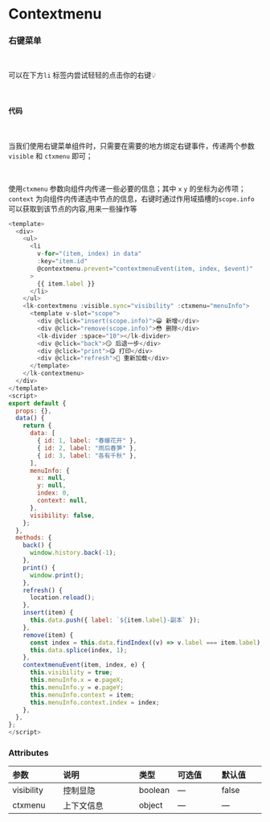 # Contextmenu

### 右键菜单
<br />

可以在下方`li` 标签内尝试轻轻的点击你的右键💡

<br />

<Contextmenu></Contextmenu>

#### 代码
<br />

当我们使用右键菜单组件时，只需要在需要的地方绑定右键事件，传递两个参数`visible` 和 `ctxmenu` 即可；

<br />

使用`ctxmenu` 参数向组件内传递一些必要的信息；其中 `x`  `y` 的坐标为必传项；`context` 为向组件内传递选中节点的信息，右键时通过作用域插槽的`scope.info` 可以获取到该节点的内容,用来一些操作等

```js
<template>
  <div>
    <ul>
      <li
        v-for="(item, index) in data"
        :key="item.id"
        @contextmenu.prevent="contextmenuEvent(item, index, $event)"
      >
        {{ item.label }}
      </li>
    </ul>
    <lk-contextmenu :visible.sync="visibility" :ctxmenu="menuInfo">
      <template v-slot="scope">
        <div @click="insert(scope.info)">😀 新增</div>
        <div @click="remove(scope.info)">😳 删除</div>
        <lk-divider :space="10"></lk-divider>
        <div @click="back">😏 后退一步</div>
        <div @click="print">😋 打印</div>
        <div @click="refresh">🤣 重新加载</div>
      </template>
    </lk-contextmenu>
  </div>
</template>
<script>
export default {
  props: {},
  data() {
    return {
      data: [
        { id: 1, label: "春暖花开" },
        { id: 2, label: "雨后春笋" },
        { id: 3, label: "各有千秋" },
      ],
      menuInfo: {
        x: null,
        y: null,
        index: 0,
        context: null,
      },
      visibility: false,
    };
  },
  methods: {
    back() {
      window.history.back(-1);
    },
    print() {
      window.print();
    },
    refresh() {
      location.reload();
    },
    insert(item) {
      this.data.push({ label: `${item.label}-副本` });
    },
    remove(item) {
      const index = this.data.findIndex((v) => v.label === item.label);
      this.data.splice(index, 1);
    },
    contextmenuEvent(item, index, e) {
      this.visibility = true;
      this.menuInfo.x = e.pageX;
      this.menuInfo.y = e.pageY;
      this.menuInfo.context = item;
      this.menuInfo.context.index = index;
    },
  },
};
</script>
```

### Attributes

| 参数     | 说明         | 类型    | 可选值                                      | 默认值 |
| :------- | :----------- | :------ | :------------------------------------------ | :----- |
| visibility  | 控制显隐 | boolean | —                                           | false  |
| ctxmenu    | 上下文信息 | object | —                                           | —  |
<style>
table th:first-of-type {
    width: 20%;
}
table th:nth-of-type(2) {
    width: 30%;
}
table th:nth-of-type(3) {
    width: 10%;
}
</style>